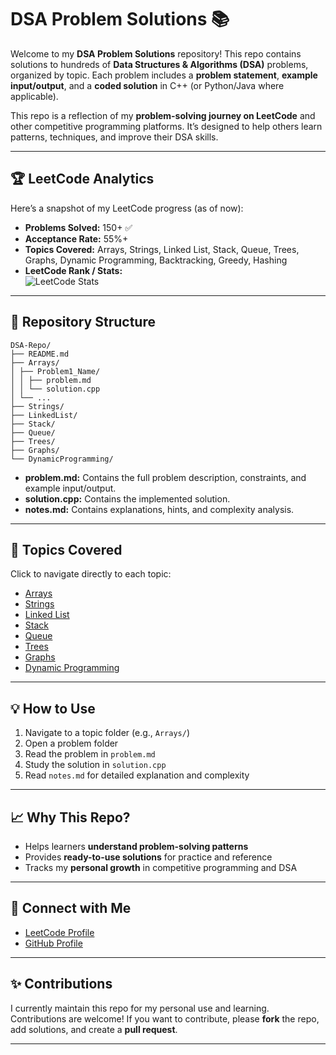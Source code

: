 # DSA Problem Solutions 📚

Welcome to my **DSA Problem Solutions** repository! This repo contains solutions to hundreds of **Data Structures & Algorithms (DSA)** problems, organized by topic. Each problem includes a **problem statement**, **example input/output**, and a **coded solution** in C++ (or Python/Java where applicable).

This repo is a reflection of my **problem-solving journey on LeetCode** and other competitive programming platforms. It’s designed to help others learn patterns, techniques, and improve their DSA skills.

---

## 🏆 LeetCode Analytics

Here’s a snapshot of my LeetCode progress (as of now):

- **Problems Solved:** 150+ ✅  
- **Acceptance Rate:** 55%+  
- **Topics Covered:** Arrays, Strings, Linked List, Stack, Queue, Trees, Graphs, Dynamic Programming, Backtracking, Greedy, Hashing  
- **LeetCode Rank / Stats:**  
  ![LeetCode Stats](https://leetcode-stats.vercel.app/api?username=ajayk10440&theme=dark)

---

## 📂 Repository Structure
```
DSA-Repo/
├── README.md
├── Arrays/
│ ├── Problem1_Name/
│ │ ├── problem.md
│ │ └── solution.cpp
│ └── ...
├── Strings/
├── LinkedList/
├── Stack/
├── Queue/
├── Trees/
├── Graphs/
└── DynamicProgramming/
```

- **problem.md:** Contains the full problem description, constraints, and example input/output.  
- **solution.cpp:** Contains the implemented solution.  
- **notes.md:** Contains explanations, hints, and complexity analysis.

---

## 📌 Topics Covered

Click to navigate directly to each topic:

- [Arrays](./Arrays)  
- [Strings](./Strings)  
- [Linked List](./LinkedList)  
- [Stack](./Stack)  
- [Queue](./Queue)  
- [Trees](./Trees)  
- [Graphs](./Graphs)  
- [Dynamic Programming](./DynamicProgramming)  

---

## 💡 How to Use

1. Navigate to a topic folder (e.g., `Arrays/`)  
2. Open a problem folder  
3. Read the problem in `problem.md`  
4. Study the solution in `solution.cpp`
5. Read `notes.md` for detailed explanation and complexity  

---

## 📈 Why This Repo?

- Helps learners **understand problem-solving patterns**  
- Provides **ready-to-use solutions** for practice and reference  
- Tracks my **personal growth** in competitive programming and DSA  

---

## 🔗 Connect with Me

- [LeetCode Profile](https://leetcode.com/ajayk10440/)  
- [GitHub Profile](https://github.com/Ajay-Kumar-Prasad)  

---

## ✨ Contributions

I currently maintain this repo for my personal use and learning. Contributions are welcome! If you want to contribute, please **fork** the repo, add solutions, and create a **pull request**.  

---


